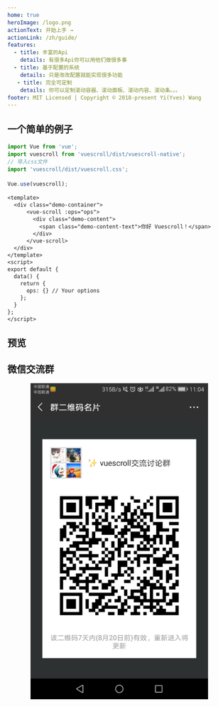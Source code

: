 ```yaml
---
home: true
heroImage: /logo.png
actionText: 开始上手 →
actionLink: /zh/guide/
features:
  - title: 丰富的Api
    details: 有很多Api你可以用他们做很多事
  - title: 基于配置的系统
    details: 只是改改配置就能实现很多功能
   - title: 完全可定制
    details: 你可以定制滚动容器、滚动面板、滚动内容、滚动条。。。
footer: MIT Licensed | Copyright © 2018-present Yi(Yves) Wang
---
```


## 一个简单的例子

```javascript
import Vue from 'vue';
import vuescroll from 'vuescroll/dist/vuescroll-native';
// 导入css文件
import 'vuescroll/dist/vuescroll.css';

Vue.use(vuescroll);
```

```vue
<template>
  <div class="demo-container">
      <vue-scroll :ops="ops">
        <div class="demo-content">
          <span class="demo-content-text">你好 Vuescroll！</span>
        </div>
      </vue-scroll>
  </div>
</template>
<script>
export default {
  data() {
    return {
      ops: {} // Your options
    };
  }
};
</script>
```

## 预览

<ClientOnly>
<IndexDemo />
</ClientOnly>

## 微信交流群

<p align="center">
  <img src="https://github.com/wangyi7099/pictureCdn/blob/master/allPic/vuescroll/wx.png?raw=true" width="400">
</p>
